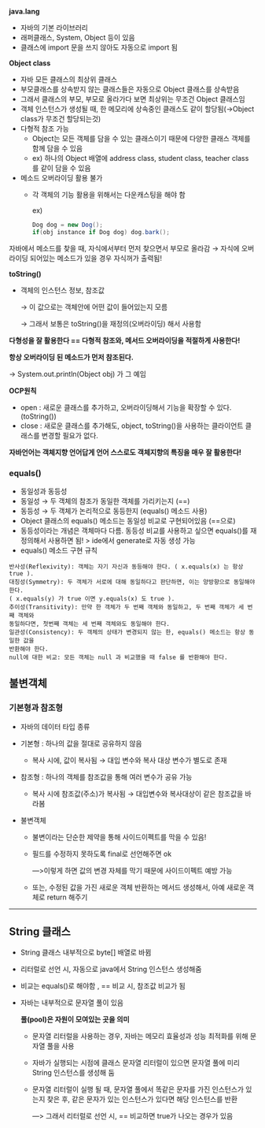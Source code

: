 **java.lang**

- 자바의 기본 라이브러리
- 래퍼클래스, System, Object 등이 있음
- 클래스에 import 문을 쓰지 않아도 자동으로 import 됨

**Object class**

- 자바 모든 클래스의 최상위 클래스
- 부모클래스를 상속받지 않는 클래스들은 자동으로 Object 클래스를 상속받음
- 그래서 클래스의 부모, 부모로 올라가다 보면  최상위는 무조건 Object 클래스임
- 객체 인스턴스가 생성될 때, 한 메모리에 상속중인 클래스도 같이 할당됨(→Object class가 무조건 할당되는것)
- 다형적 참조 가능
    - Object는 모든 객체를 담을 수 있는 클래스이기 때문에 다양한 클래스 객체를 함께 담을 수 있음
    - ex) 하나의 Object 배열에 address class, student class, teacher class 를 같이 담을 수 있음
- 메소드 오버라이딩 활용 불가
    - 각 객체의 기능 활용을 위해서는 다운캐스팅을 해야 함
        
        ex)
        
        ```java
        Dog dog = new Dog();  
        if(obj instance if Dog dog) dog.bark();
        ```
        
자바에서 메소드를 찾을 때, 자식에서부터 먼저 찾으면서 부모로 올라감 → 자식에 오버라이딩 되어있는 메소드가 있을 경우 자식꺼가 출력됨!

**toString()**

- 객체의 인스턴스 정보, 참조값
    
    → 이 값으로는 객체안에 어떤 값이 들어있는지 모름
    
    → 그래서 보통은 toString()을 재정의(오버라이딩) 해서 사용함

**다형성을 잘 활용한다 == 다형적 참조와, 메서드 오버라이딩을 적절하게 사용한다!**

**항상 오버라이딩 된 메소드가 먼저 참조된다.**

→ System.out.println(Object obj) 가 그 예임

**OCP원칙**

- open : 새로운 클래스를 추가하고, 오버라이딩해서 기능을 확장할 수 있다.(toString())
- close :  새로운 클래스를 추가해도, object, toString()을 사용하는 클라이언트 클래스를 변경할 필요가 없다.

**자바언어는 객체지향 언어답게 언어 스스로도 객체지향의 특징을 매우 잘 활용한다!**

### **equals()**

- 동일성과 동등성
- 동일성 → 두 객체의 참조가 동일한 객체를 가리키는지 (==)
- 동등성 → 두 객체가 논리적으로 동등한지 (equals() 메소드 사용)
- Object 클래스의 equals() 메소드는 동일성 비교로 구현되어있음 (==으로)
- 동등성이라는 개념은 객체마다 다름. 동등성 비교를 사용하고 싶으면 equals()를 재정의해서 사용하면 됨! > ide에서 generate로 자동 생성 가능
- equals() 메소드 구현 규칙

```
반사성(Reflexivity): 객체는 자기 자신과 동등해야 한다. ( x.equals(x) 는 항상 true ).
대칭성(Symmetry): 두 객체가 서로에 대해 동일하다고 판단하면, 이는 양방향으로 동일해야 한다.
( x.equals(y) 가 true 이면 y.equals(x) 도 true ).
추이성(Transitivity): 만약 한 객체가 두 번째 객체와 동일하고, 두 번째 객체가 세 번째 객체와
동일하다면, 첫번째 객체는 세 번째 객체와도 동일해야 한다.
일관성(Consistency): 두 객체의 상태가 변경되지 않는 한, equals() 메소드는 항상 동일한 값을
반환해야 한다.
null에 대한 비교: 모든 객체는 null 과 비교했을 때 false 를 반환해야 한다.
```

## 불변객체

### 기본형과 참조형

- 자바의 데이터 타입 종류
- 기본형 : 하나의 값을 절대로 공유하지 않음
    - 복사 시에, 값이 복사됨 → 대입 변수와 복사 대상 변수가 별도로 존재
- 참조형 : 하나의 객체를 참조값을 통해 여러 변수가 공유 가능
    - 복사 시에 참조값(주소)가 복사됨 → 대입변수와 복사대상이 같은 참조값을 바라봄

- 불변객체
    - 불변이라는 단순한 제약을 통해 사이드이펙트를 막을 수 있음!
    - 필드를 수정하지 못하도록 final로 선언해주면 ok

      —>이렇게 하면 값의 변경 자체를 막기 때문에 사이드이펙트 예방 가능

    - 또는, 수정된 값을 가진 새로운 객체 반환하는 메서드 생성해서, 아예 새로운 객체로 return 해주기

---

## String 클래스

- String 클래스 내부적으로 byte[] 배열로 바뀜
- 리터럴로  선언 시, 자동으로 java에서 String 인스턴스 생성해줌
- 비교는 equals()로  해야함 , == 비교 시, 참조값 비교가 됨
- 자바는 내부적으로 문자열 풀이 있음

  **풀(pool)은 자원이 모여있는 곳을 의미**

    - 문자열 리터럴을 사용하는 경우, 자바는 메모리 효율성과 성능 최적화를 위해 문자열 풀을 사용
    - 자바가 실행되는 시점에 클래스 문자열 리터럴이 있으면 문자열 풀에 미리 String 인스턴스를 생성해 둠
    - 문자열 리터럴이 실행 될 때, 문자열 풀에서 똑같은 문자를 가진 인스턴스가 있는지 찾은 후, 같은 문자가 있는 인스턴스가 있다면 해당 인스턴스를 반환

      —> 그래서 리터럴로 선언 시, == 비교하면 true가 나오는 경우가 있음